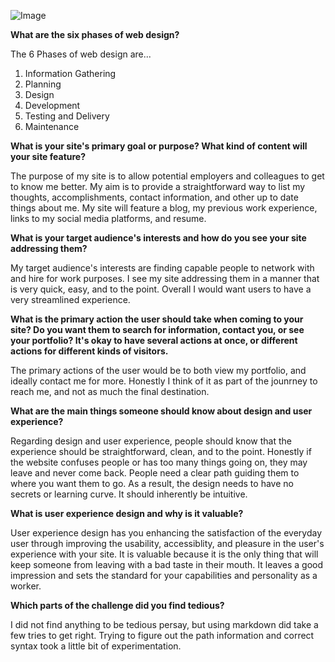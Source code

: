 ![Image](site-map.png)



**What are the six phases of web design?**

The 6 Phases of web design are...

1. Information Gathering
2. Planning
3. Design
4. Development
5. Testing and Delivery
6. Maintenance

**What is your site's primary goal or purpose? What kind of content will your site feature?**

The purpose of my site is to allow potential employers and colleagues to get to know me better. My aim is to provide a straightforward way to list my thoughts, accomplishments, contact information, and other up to date things about me. My site will feature a blog, my previous work experience, links to my social media platforms, and resume.

**What is your target audience's interests and how do you see your site addressing them?**

My target audience's interests are finding capable people to network with and hire for work purposes. I see my site addressing them in a manner that is very quick, easy, and to the point. Overall I would want users to have a very streamlined experience.

**What is the primary action the user should take when coming to your site? Do you want them to search for information, contact you, or see your portfolio? It's okay to have several actions at once, or different actions for different kinds of visitors.**

The primary actions of the user would be to both view my portfolio, and ideally contact me for more. Honestly I think of it as part of the jounrney to reach me, and not as much the final destination.

**What are the main things someone should know about design and user experience?**

Regarding design and user experience, people should know that the experience should be straightforward, clean, and to the point. Honestly if the website confuses people or has too many things going on, they may leave and never come back. People need a clear path guiding them to where you want them to go. As a result, the design needs to have no secrets or learning curve. It should inherently be intuitive.

**What is user experience design and why is it valuable?**

User experience design has you enhancing the satisfaction of the everyday user through improving the usability, accessiblity, and pleasure in the user's experience with your site. It is valuable because it is the only thing that will keep someone from leaving with a bad taste in their mouth. It leaves a good impression and sets the standard for your capabilities and personality as a worker.

**Which parts of the challenge did you find tedious?**

I did not find anything to be tedious persay, but using markdown did take a few tries to get right. Trying to figure out the path information and correct syntax took a little bit of experimentation.